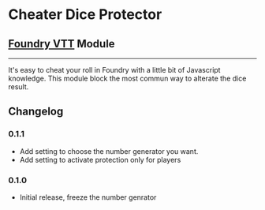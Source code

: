 # Cheater Dice Protector
## [Foundry VTT](https://foundryvtt.com) Module
---
It's easy to cheat your roll in Foundry with a little bit of Javascript knowledge. This module block the most commun way to alterate the dice result.

## Changelog

### 0.1.1
* Add setting to choose the number generator you want.
* Add setting to activate protection only for players

### 0.1.0
* Initial release, freeze the number genrator
